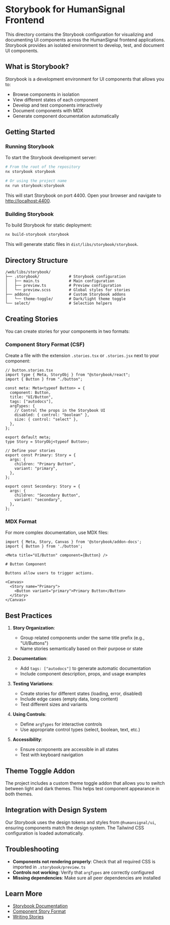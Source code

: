 # Storybook for HumanSignal Frontend

This directory contains the Storybook configuration for visualizing and documenting UI components across the HumanSignal frontend applications. Storybook provides an isolated environment to develop, test, and document UI components.

## What is Storybook?

Storybook is a development environment for UI components that allows you to:

- Browse components in isolation
- View different states of each component
- Develop and test components interactively
- Document components with MDX
- Generate component documentation automatically

## Getting Started

### Running Storybook

To start the Storybook development server:

```bash
# From the root of the repository
nx storybook storybook

# Or using the project name
nx run storybook:storybook
```

This will start Storybook on port 4400. Open your browser and navigate to [http://localhost:4400](http://localhost:4400).

### Building Storybook

To build Storybook for static deployment:

```bash
nx build-storybook storybook
```

This will generate static files in `dist/libs/storybook/storybook`.

## Directory Structure

```
/web/libs/storybook/
├── .storybook/             # Storybook configuration
│   ├── main.ts             # Main configuration
│   ├── preview.ts          # Preview configuration 
│   └── preview.scss        # Global styles for stories
├── addons/                 # Custom Storybook addons
│   └── theme-toggle/       # Dark/light theme toggle
└── select/                 # Selection helpers
```

## Creating Stories

You can create stories for your components in two formats:

### Component Story Format (CSF)

Create a file with the extension `.stories.tsx` or `.stories.jsx` next to your component:

```tsx
// button.stories.tsx
import type { Meta, StoryObj } from "@storybook/react";
import { Button } from "./button";

const meta: Meta<typeof Button> = {
  component: Button,
  title: "UI/Button",
  tags: ["autodocs"],
  argTypes: {
    // Control the props in the Storybook UI
    disabled: { control: "boolean" },
    size: { control: "select" },
  },
};

export default meta;
type Story = StoryObj<typeof Button>;

// Define your stories
export const Primary: Story = {
  args: {
    children: "Primary Button",
    variant: "primary",
  },
};

export const Secondary: Story = {
  args: {
    children: "Secondary Button",
    variant: "secondary",
  },
};
```

### MDX Format

For more complex documentation, use MDX files:

```mdx
import { Meta, Story, Canvas } from '@storybook/addon-docs';
import { Button } from './button';

<Meta title="UI/Button" component={Button} />

# Button Component

Buttons allow users to trigger actions.

<Canvas>
  <Story name="Primary">
    <Button variant="primary">Primary Button</Button>
  </Story>
</Canvas>
```

## Best Practices

1. **Story Organization**:
   - Group related components under the same title prefix (e.g., "UI/Buttons")
   - Name stories semantically based on their purpose or state

2. **Documentation**:
   - Add `tags: ["autodocs"]` to generate automatic documentation
   - Include component description, props, and usage examples

3. **Testing Variations**:
   - Create stories for different states (loading, error, disabled)
   - Include edge cases (empty data, long content)
   - Test different sizes and variants

4. **Using Controls**:
   - Define `argTypes` for interactive controls
   - Use appropriate control types (select, boolean, text, etc.)

5. **Accessibility**:
   - Ensure components are accessible in all states
   - Test with keyboard navigation

## Theme Toggle Addon

The project includes a custom theme toggle addon that allows you to switch between light and dark themes. This helps test component appearance in both themes.

## Integration with Design System

Our Storybook uses the design tokens and styles from `@humansignal/ui`, ensuring components match the design system. The Tailwind CSS configuration is loaded automatically.

## Troubleshooting

- **Components not rendering properly**: Check that all required CSS is imported in `.storybook/preview.ts`
- **Controls not working**: Verify that `argTypes` are correctly configured
- **Missing dependencies**: Make sure all peer dependencies are installed

## Learn More

- [Storybook Documentation](https://storybook.js.org/docs/react/get-started/introduction)
- [Component Story Format](https://storybook.js.org/docs/react/api/csf)
- [Writing Stories](https://storybook.js.org/docs/react/writing-stories/introduction) 